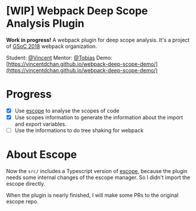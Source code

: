 # [WIP] Webpack Deep Scope Analysis Plugin

**Work in progress!** A webpack plugin for deep scope analysis.
It's a project of [GSoC 2018](https://summerofcode.withgoogle.com/organizations/4657420148670464/#projects) webpack organization.

Student: [@Vincent](https://github.com/vincentdchan)   Mentor: [@Tobias](https://github.com/sokra)
Demo: [https://vincentdchan.github.io/webpack-deep-scope-demo/](https://vincentdchan.github.io/webpack-deep-scope-demo/)

# Progress

- [x] Use [escope](https://github.com/estools/escope) to analyse the scopes of code
- [x] Use scopes information to generate the information about the import and export variables.
- [ ] Use the informations to do tree shaking for webpack

# About Escope

Now the `src/` includes a Typescript version of [escope](https://github.com/estools/escope),
because the plugin needs some internal changes of the escope manager. So I didn't import the 
escope directly. 

When the plugin is nearly finished, I will make some PRs to the original escope repo.
